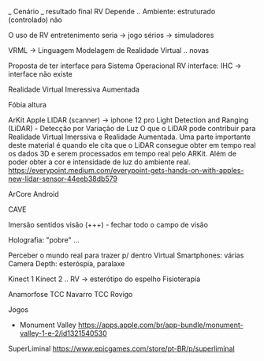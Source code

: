 _ Cenário _ resultado final RV
Depende .. Ambiente: 
    estruturado (controlado)
    não

O uso de RV
  entretenimento
  seria -> jogo sérios -> simuladores

VRML -> Linguagem Modelagem de Realidade Virtual
  .. novas


Proposta de ter interface para 
Sistema Operacional RV
interface: IHC -> interface não existe

Realidade Virtual
  Imeressiva
  Aumentada

Fóbia altura

ArKit Apple
  LIDAR (scanner) -> iphone 12 pro
  Light Detection and Ranging (LiDAR) - Detecção por Variação de Luz
O que o LiDAR pode contribuir para Realidade Virtual Imerssiva e Realidade Aumentada.
Uma parte importante deste material é quando ele cita que o LiDAR consegue obter em tempo real os dados 3D e serem processados em tempo real pelo ARKit. Além de poder obter a cor e intensidade de luz do ambiente real.
https://everypoint.medium.com/everypoint-gets-hands-on-with-apples-new-lidar-sensor-44eeb38db579


ArCore Android

CAVE

Imersão
  sentidos
    visão (+++)
      - fechar todo o campo de visão

Holografia: "pobre" ... 

Perceber o mundo real para trazer p/ dentro Virtual
  Smartphones: várias
  Camera Depth: esteróspia, paralaxe


  Kinect 1
  Kinect 2
    .. RV -> esterótipo do espelho
    Fisioterapia
    

Anamorfose
TCC Navarro
TCC Rovigo

Jogos
- Monument Valley
<https://apps.apple.com/br/app-bundle/monument-valley-1-e-2/id1321540530>

SuperLiminal
<https://www.epicgames.com/store/pt-BR/p/superliminal>

